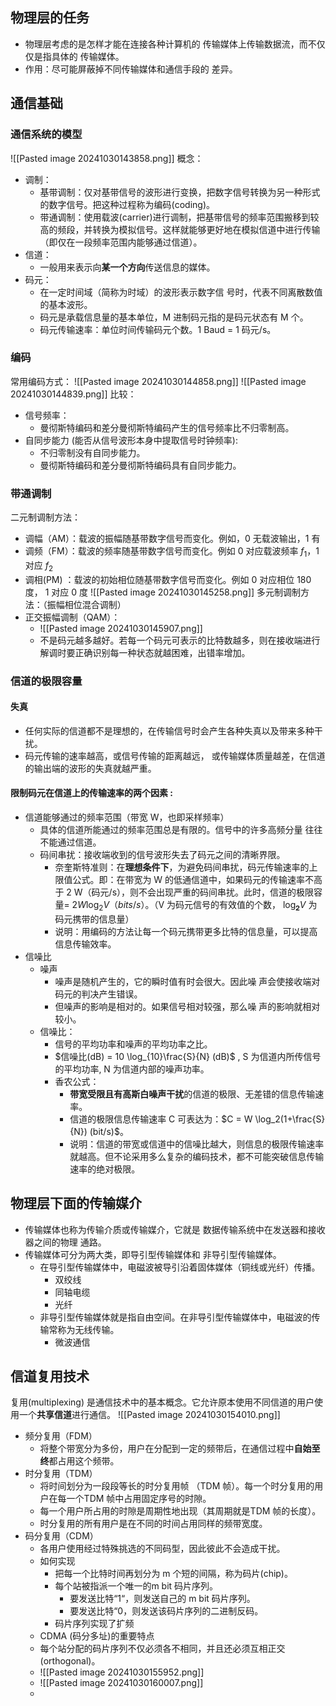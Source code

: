 ## 物理层的任务
- 物理层考虑的是怎样才能在连接各种计算机的 传输媒体上传输数据流，而不仅仅是指具体的 传输媒体。
- 作用：尽可能屏蔽掉不同传输媒体和通信手段的 差异。

## 通信基础
### 通信系统的模型
![[Pasted image 20241030143858.png]]
概念：
- 调制：
	- 基带调制：仅对基带信号的波形进行变换，把数字信号转换为另一种形式的数字信号。把这种过程称为编码(coding)。
	- 带通调制：使用载波(carrier)进行调制，把基带信号的频率范围搬移到较高的频段，并转换为模拟信号。这样就能够更好地在模拟信道中进行传输（即仅在一段频率范围内能够通过信道）。
- 信道：
	- 一般用来表示向**某一个方向**传送信息的媒体。
- 码元：
	- 在一定时间域（简称为时域）的波形表示数字信 号时，代表不同离散数值的基本波形。
	- 码元是承载信息量的基本单位，M 进制码元指的是码元状态有 M 个。
	- 码元传输速率：单位时间传输码元个数。1 Baud = 1 码元/s。

### 编码
常用编码方式：
![[Pasted image 20241030144858.png]]
![[Pasted image 20241030144839.png]]
比较：
- 信号频率：
	- 曼彻斯特编码和差分曼彻斯特编码产生的信号频率比不归零制高。
- 自同步能力 (能否从信号波形本身中提取信号时钟频率):
	- 不归零制没有自同步能力。
	- 曼彻斯特编码和差分曼彻斯特编码具有自同步能力。

### 带通调制
二元制调制方法：
- 调幅（AM）：载波的振幅随基带数字信号而变化。例如，0 无载波输出，1 有
- 调频（FM）：载波的频率随基带数字信号而变化。例如 0 对应载波频率 $f_1$，1 对应 $f_2$
- 调相(PM) ：载波的初始相位随基带数字信号而变化。例如 0 对应相位 180 度， 1 对应 0 度
![[Pasted image 20241030145258.png]]
多元制调制方法：（振幅相位混合调制）
- 正交振幅调制（QAM）：
	- ![[Pasted image 20241030145907.png]]
	- 不是码元越多越好。若每一个码元可表示的比特数越多，则在接收端进行解调时要正确识别每一种状态就越困难，出错率增加。

### 信道的极限容量
#### 失真
- 任何实际的信道都不是理想的，在传输信号时会产生各种失真以及带来多种干扰。
- 码元传输的速率越高，或信号传输的距离越远， 或传输媒体质量越差，在信道的输出端的波形的失真就越严重。
#### 限制码元在信道上的传输速率的两个因素 :
- 信道能够通过的频率范围（带宽 W，也即采样频率）
	- 具体的信道所能通过的频率范围总是有限的。信号中的许多高频分量 往往不能通过信道。
	- 码间串扰：接收端收到的信号波形失去了码元之间的清晰界限。
		- 奈奎斯特准则：在**理想条件下**，为避免码间串扰，码元传输速率的上限值公式。即：在带宽为 W 的低通信道中，如果码元的传输速率不高于 2 W（码元/s），则不会出现严重的码间串扰。此时，信道的极限容量= $2W \log_2 V（bits/s）$。（V 为码元信号的有效值的个数， $\log_𝟐V$ 为码元携带的信息量）
		- 说明：用编码的方法让每一个码元携带更多比特的信息量，可以提高信息传输效率。
- 信噪比
	- 噪声
		- 噪声是随机产生的，它的瞬时值有时会很大。因此噪 声会使接收端对码元的判决产生错误。
		- 但噪声的影响是相对的。如果信号相对较强，那么噪 声的影响就相对较小。
	- 信噪比：
		- 信号的平均功率和噪声的平均功率之比。
		- $信噪比(dB) = 10 \log_{10}\frac{S}{N} (dB)$ , S 为信道内所传信号的平均功率, N 为信道内部的噪声功率。
		- 香农公式：
			- **带宽受限且有高斯白噪声干扰**的信道的极限、无差错的信息传输速率。
			- 信道的极限信息传输速率 C 可表达为：$C = W \log_2(1+\frac{S}{N}) (bit/s)$。
			- 说明：信道的带宽或信道中的信噪比越大，则信息的极限传输速率就越高。但不论采用多么复杂的编码技术，都不可能突破信息传输速率的绝对极限。

## 物理层下面的传输媒介
- 传输媒体也称为传输介质或传输媒介，它就是 数据传输系统中在发送器和接收器之间的物理 通路。
- 传输媒体可分为两大类，即导引型传输媒体和 非导引型传输媒体。
	- 在导引型传输媒体中，电磁波被导引沿着固体媒体（铜线或光纤）传播。
		- 双绞线
		- 同轴电缆
		- 光纤
	- 非导引型传输媒体就是指自由空间。在非导引型传输媒体中，电磁波的传输常称为无线传输。
		- 微波通信

## 信道复用技术
复用(multiplexing) 是通信技术中的基本概念。它允许原本使用不同信道的用户使用一个**共享信道**进行通信。
![[Pasted image 20241030154010.png]]
- 频分复用（FDM）
	- 将整个带宽分为多份，用户在分配到一定的频带后，在通信过程中**自始至终**都占用这个频带。
- 时分复用（TDM）
	- 将时间划分为一段段等长的时分复用帧 （TDM 帧）。每一个时分复用的用户在每一个TDM 帧中占用固定序号的时隙。
	- 每一个用户所占用的时隙是周期性地出现（其周期就是TDM 帧的长度）。
	- 时分复用的所有用户是在不同的时间占用同样的频带宽度。
- 码分复用（CDM）
	- 各用户使用经过特殊挑选的不同码型，因此彼此不会造成干扰。
	- 如何实现
		- 把每一个比特时间再划分为 m 个短的间隔，称为码片(chip)。
		- 每个站被指派一个唯一的m bit 码片序列。
			- 要发送比特“1“，则发送自己的 m bit 码片序列。
			- 要发送比特“0，则发送该码片序列的二进制反码。
		- 码片序列实现了扩频
	- CDMA (码分多址)的重要特点
	- 每个站分配的码片序列不仅必须各不相同，并且还必须互相正交(orthogonal)。
	- ![[Pasted image 20241030155952.png]]
	- ![[Pasted image 20241030160007.png]]
	- 